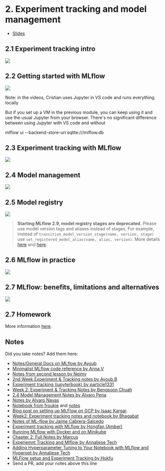 # 2. Experiment tracking and model management


* [Slides](https://drive.google.com/file/d/1YtkAtOQS3wvY7yts_nosVlXrLQBq5q37/view?usp=sharing)


## 2.1 Experiment tracking intro

<a href="https://www.youtube.com/watch?v=MiA7LQin9c8&list=PL3MmuxUbc_hIUISrluw_A7wDSmfOhErJK">
  <img src="images/thumbnail-2-01.jpg">
</a>



## 2.2 Getting started with MLflow

<a href="https://www.youtube.com/watch?v=cESCQE9J3ZE&list=PL3MmuxUbc_hIUISrluw_A7wDSmfOhErJK">
  <img src="images/thumbnail-2-02.jpg">
</a>

Note: in the videos, Cristian uses Jupyter in VS code and runs everything locally

But if you set up a VM in the previous module, you can keep using it
and use the usual Jupyter from your browser. There's no significant
difference between using Jupyter with VS code and without

mlflow ui --backend-store-uri sqlite:///mlflow.db

## 2.3 Experiment tracking with MLflow

<a href="https://www.youtube.com/watch?v=iaJz-T7VWec&list=PL3MmuxUbc_hIUISrluw_A7wDSmfOhErJK">
  <img src="images/thumbnail-2-03.jpg">
</a>



## 2.4 Model management

<a href="https://www.youtube.com/watch?v=OVUPIX88q88&list=PL3MmuxUbc_hIUISrluw_A7wDSmfOhErJK">
  <img src="images/thumbnail-2-04.jpg">
</a>



## 2.5 Model registry

<a href="https://www.youtube.com/watch?v=TKHU7HAvGH8&list=PL3MmuxUbc_hIUISrluw_A7wDSmfOhErJK">
  <img src="images/thumbnail-2-05.jpg">
</a>

> **Starting MLflow 2.9, model registry stages are deprecated.**
Please use model version tags and aliases instead of stages. For example, instead of `transition_model_version_stage(name, version, stage)` use `set_registered_model_alias(name, alias, version)`. More details [here](https://github.com/mlflow/mlflow/issues/10336) and [here](https://mlflow.org/docs/latest/model-registry.html).

## 2.6 MLflow in practice

<a href="https://www.youtube.com/watch?v=1ykg4YmbFVA&list=PL3MmuxUbc_hIUISrluw_A7wDSmfOhErJK">
  <img src="images/thumbnail-2-06.jpg">
</a>


## 2.7 MLflow: benefits, limitations and alternatives

<a href="https://www.youtube.com/watch?v=Lugy1JPsBRY&list=PL3MmuxUbc_hIUISrluw_A7wDSmfOhErJK">
  <img src="images/thumbnail-2-07.jpg">
</a>


## 2.7 Homework

More information [here](../cohorts/2024/02-experiment-tracking/homework.md).


## Notes

Did you take notes? Add them here:

* [Notes/General Docs on MLflow by Ayoub](https://gist.github.com/Qfl3x/ccff6b0708358c040e437d52af0c2e43)
* [Minimalist MLflow code reference by Anna V](https://github.com/annnvv/mlops_zoomcamp/blob/main/notes/module2_notes_MLflow.md)
* [Notes from second lesson by Neimv](https://gitlab.com/neimv/mlops/-/blob/main/lessons_weeks/notes_2.md)
* [2nd Week Experiment & Tracking notes by Ayoub.B](https://github.com/ayoub-berdeddouch/mlops-journey/blob/main/experiment_tracking_02.md)
* [Experiment tracking (jupyterbook) by particle1331](https://particle1331.github.io/ok-transformer/nb/mlops/03-mlflow.html)
* [Week 2: Experiment & Tracking Notes by Bengsoon Chuah](https://github.com/bengsoon/mlops-zoomcamp/blob/main/02-experiment-tracking/notes/Experiment_Tracking_notes.md)
* [2.4 Model Management Notes by Alvaro Pena](https://github.com/alvarofps/mlops-zoomcamp/blob/main/02-experiment-tracking/my-notes/2.4%20Model%20management.md)
* [Notes by Alvaro Navas](https://github.com/ziritrion/mlopszoomcamp/blob/main/notes/2_experiment.md)
* [Notebook from froukje](https://github.com/froukje/ml-ops-zoomcamp/blob/master/02-experiment-tracking/week02.ipynb) and [notes](https://medium.com/@falbrechtg/getting-started-with-mlflow-tracking-46a0089d6a73)
* [Blog post on setting up MLFlow on GCP by Isaac Kargar](https://kargarisaac.github.io/blog/mlops/data%20engineering/2022/06/15/MLFlow-on-GCP.html).
* [Week2: Experiment tracking notes and notebook by Bhagabat](https://github.com/BPrasad123/MLOps_Zoomcamp/tree/main/Week2)
* [Notes of ML-flow by Jaime Cabrera-Salcedo](https://github.com/jaimeh94/MLOps-Zoomcamp/tree/main/02-experiment-tracking)
* [Experiment tracking with MLflow by Hongfan (Amber)](https://github.com/Muhongfan/MLops/blob/main/02-experiment-tracking/README.md)
* [Running MLflow with Docker and on Minikube](https://open.substack.com/pub/asfandqazi/p/mlflow-on-minikube?r=2o17tf&utm_campaign=post&utm_medium=web)
* [Chapter 2: Full Notes by Marcus](https://github.com/mleiwe/mlops-zoomcamp/blob/Ch2_Marcus/cohorts/2024/02-experiment-tracking/Ch2_notes.md)
* [Experiemnt Tracking and Mlflow by Annaliese Tech](https://github.com/AnnalieseTech/MLOPS_ZOOMCAMP/blob/main/02_EXPERIMENT_TRACKING/EXPERIMENT_TRACKING_NOTES.md)
* [Adding Hyperparameter Tuning to Your Notebook with MLflow and Hyperopt by Annaliese Tech](https://github.com/AnnalieseTech/MLOPS_ZOOMCAMP/blob/main/02_EXPERIMENT_TRACKING/Hyperparameter-Tuning.md)
* [MLFlow setup and Experiment Tracking by Hokfu](https://github.com/Hokfu/MLOps_Zoomcamp_Study/blob/main/02-experiment-tracking/README.md)
* Send a PR, add your notes above this line
